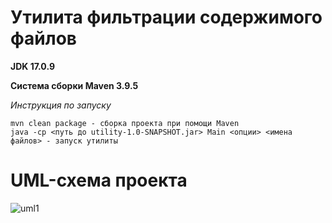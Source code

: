 # Утилита фильтрации содержимого файлов
**JDK 17.0.9**

**Система сборки Maven 3.9.5**

*Инструкция по запуску*
```terminal
mvn clean package - сборка проекта при помощи Maven
java -cp <путь до utility-1.0-SNAPSHOT.jar> Main <опции> <имена файлов> - запуск утилиты
```

# UML-схема проекта
![uml1](https://github.com/user-attachments/assets/679efc69-9475-4052-a805-ec1d578c719e)
